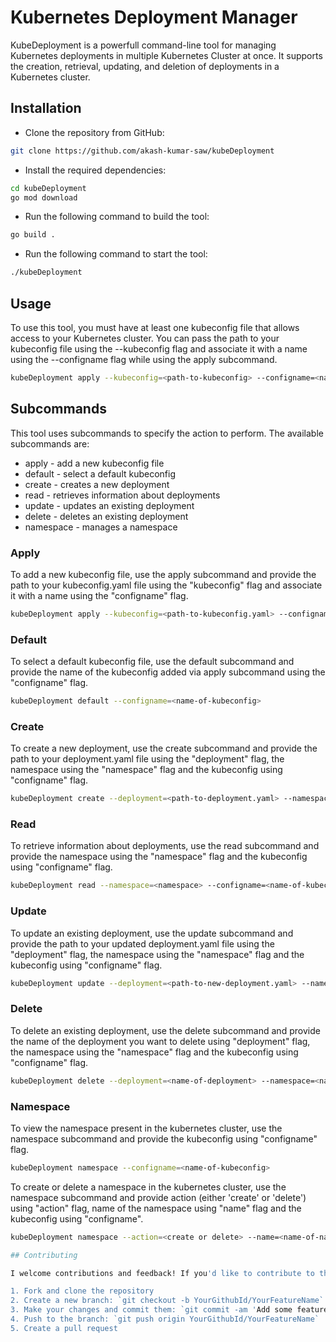 # Kubernetes Deployment Manager
KubeDeployment is a powerfull command-line tool for managing Kubernetes deployments in multiple Kubernetes Cluster at once. It supports the creation, retrieval, updating, and deletion of deployments in a Kubernetes cluster.

## Installation
- Clone the repository from GitHub:
```bash
git clone https://github.com/akash-kumar-saw/kubeDeployment
```
- Install the required dependencies:
```bash
cd kubeDeployment
go mod download
```
- Run the following command to build the tool:
```bash
go build .
```
- Run the following command to start the tool:
```bash
./kubeDeployment
```

## Usage
To use this tool, you must have at least one kubeconfig file that allows access to your Kubernetes cluster. You can pass the path to your kubeconfig file using the --kubeconfig flag and associate it with a name using the --configname flag while using the apply subcommand.

```bash
kubeDeployment apply --kubeconfig=<path-to-kubeconfig> --configname=<name-for-kubeconfig>
```

## Subcommands
This tool uses subcommands to specify the action to perform. The available subcommands are:

- apply - add a new kubeconfig file
- default - select a default kubeconfig
- create - creates a new deployment
- read - retrieves information about deployments
- update - updates an existing deployment
- delete - deletes an existing deployment
- namespace - manages a namespace

### Apply
To add a new kubeconfig file, use the apply subcommand and provide the path to your kubeconfig.yaml file using the "kubeconfig" flag and associate it with a name using the "configname" flag.

```bash
kubeDeployment apply --kubeconfig=<path-to-kubeconfig.yaml> --configname=<name-for-kubeconfig>
```

### Default
To select a default kubeconfig file, use the default subcommand and provide the name of the kubeconfig added via apply subcommand using the "configname" flag.

```bash
kubeDeployment default --configname=<name-of-kubeconfig>
```

### Create
To create a new deployment, use the create subcommand and provide the path to your deployment.yaml file using the "deployment" flag, the namespace using the "namespace" flag and the kubeconfig using "configname" flag.

```bash
kubeDeployment create --deployment=<path-to-deployment.yaml> --namespace=<namespace> --configname=<name-of-kubeconfig>
```

### Read
To retrieve information about deployments, use the read subcommand and provide the namespace using the "namespace" flag and the kubeconfig using "configname" flag.

```bash
kubeDeployment read --namespace=<namespace> --configname=<name-of-kubeconfig>
```

### Update
To update an existing deployment, use the update subcommand and provide the path to your updated deployment.yaml file using the "deployment" flag, the namespace using the "namespace" flag and the kubeconfig using "configname" flag.

```bash
kubeDeployment update --deployment=<path-to-new-deployment.yaml> --namespace=<namespace> --configname=<name-of-kubeconfig>
```

### Delete
To delete an existing deployment, use the delete subcommand and provide the name of the deployment you want to delete using "deployment" flag, the namespace using the "namespace" flag and the kubeconfig using "configname" flag.

```bash
kubeDeployment delete --deployment=<name-of-deployment> --namespace=<namespace> --configname=<name-of-kubeconfig>
```

### Namespace
To view the namespace present in the kubernetes cluster, use the namespace subcommand and provide the kubeconfig using "configname" flag.

```bash
kubeDeployment namespace --configname=<name-of-kubeconfig>
```

To create or delete a namespace in the kubernetes cluster, use the namespace subcommand and provide action (either 'create' or 'delete') using "action" flag, name of the namespace using "name" flag and the kubeconfig using "configname".

```bash
kubeDeployment namespace --action=<create or delete> --name=<name-of-namespace> --configname=<name-of-kubeconfig>

## Contributing

I welcome contributions and feedback! If you'd like to contribute to this portfolio or suggest improvements, please follow these steps:

1. Fork and clone the repository
2. Create a new branch: `git checkout -b YourGithubId/YourFeatureName`
3. Make your changes and commit them: `git commit -am 'Add some feature'`
4. Push to the branch: `git push origin YourGithubId/YourFeatureName`
5. Create a pull request
